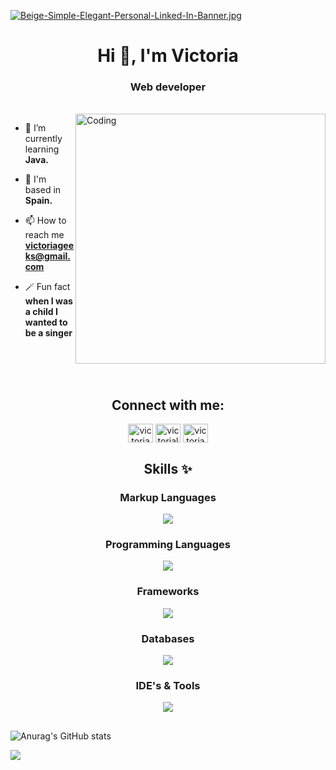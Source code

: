 [![Beige-Simple-Elegant-Personal-Linked-In-Banner.jpg](https://i.postimg.cc/QCGCtq8t/Beige-Simple-Elegant-Personal-Linked-In-Banner.jpg)](https://postimg.cc/tZkpvWVQ)
<h1 align="center">Hi 👋, I'm Victoria</h1>
<h3 align="center">Web developer</h3>
<br>
<img align="right" alt="Coding" width="400" src="https://c.tenor.com/FP3KLUuiKOkAAAAC/computer-typing.gif">


- 🌱 I’m currently learning **Java.**

- 📌 I'm based in **Spain.**

- 📫 How to reach me **victoriageeks@gmail.com**

- 🪄 Fun fact **when I was a child I wanted to be a singer**

<br><br><br>
<h2 align="center">Connect with me:</h2>
<p align="center">
<a href="https://twitter.com/victoriageeks" target="blank"><img align="center" src="https://raw.githubusercontent.com/rahuldkjain/github-profile-readme-generator/master/src/images/icons/Social/twitter.svg" alt="victoriageeks" height="30" width="40" /></a>
<a href="https://linkedin.com/in/victorialavegamartinez" target="blank"><img align="center" src="https://raw.githubusercontent.com/rahuldkjain/github-profile-readme-generator/master/src/images/icons/Social/linked-in-alt.svg" alt="victorialavegamartinez" height="30" width="40" /></a>
<a href="https://instagram.com/victoriageeks" target="blank"><img align="center" src="https://raw.githubusercontent.com/rahuldkjain/github-profile-readme-generator/master/src/images/icons/Social/instagram.svg" alt="victoriageeks" height="30" width="40" /></a>
</p>

<h2 align="center">Skills ✨</h2>
<h3 align="center">Markup Languages</h3>
<p align="center">
  <a href="https://skillicons.dev">
    <img src="https://skillicons.dev/icons?i=html,css,bootstrap,tailwind" />
  </a>
</p>

<h3 align="center">Programming Languages</h3>
<p align="center">
  <a href="https://skillicons.dev">
    <img src="https://skillicons.dev/icons?i=java,javascript" />
  </a>
</p>

<h3 align="center">Frameworks</h3>
<p align="center">
  <a href="https://skillicons.dev">
    <img src="https://skillicons.dev/icons?i=express,vue" />
  </a>
</p>

<h3 align="center">Databases</h3>
<p align="center">
  <a href="https://skillicons.dev">
    <img src="https://skillicons.dev/icons?i=mysql,mongodb" />
  </a>
</p>

<h3 align="center">IDE's & Tools</h3>
<p align="center">
  <a href="https://skillicons.dev">
    <img src="https://skillicons.dev/icons?i=eclipse,vscode,github,git,pug,figma" />
  </a>
</p>

<h2></h2>



![Anurag's GitHub stats](https://github-readme-stats.vercel.app/api?username=victoriageeks&show_icons=true&theme=onedark)



[![](https://visitcount.itsvg.in/api?id=victoriageeks&label=Profile%20Views&color=10&icon=5&pretty=false)](https://visitcount.itsvg.in)
